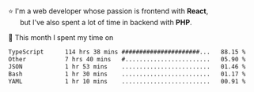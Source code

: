 ⭐ I'm a web developer whose passion is frontend with <b>React</b>,<br/>
&nbsp; &nbsp; &nbsp; but I've also spent a lot of time in backend with <b>PHP</b>.

📅 This month I spent my time on

<!--START_SECTION:waka-->

```txt
TypeScript      114 hrs 38 mins ######################...   88.15 %
Other           7 hrs 40 mins   #........................   05.90 %
JSON            1 hr 53 mins    .........................   01.46 %
Bash            1 hr 30 mins    .........................   01.17 %
YAML            1 hr 10 mins    .........................   00.91 %
```

<!--END_SECTION:waka-->
